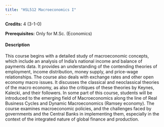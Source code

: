 ```yaml
---
title: "HSL512 Macroeconomics I"
---
```

**Credits:** 4 (3-1-0)

**Prerequisites:** Only for M.Sc. (Economics)

#### Description
This course begins with a detailed study of macroeconomic concepts, which include an analysis of India’s national income and balance of payments data. It provides an understanding of the contending theories of employment, income distribution, money supply, and price-wage relationships. The course also deals with exchange rates and other open economy macro issues. It discusses the classical and neoclassical theories of the macro economy, as also the critiques of these theories by Keynes, Kalecki, and their followers. In some part of this course, students will be introduced to the emerging field of Macroeconomics along the line of Real Business Cycles and Dynamic Macroeconomics (Ramsey economy). The course examines macroeconomic policies, and the challenges faced by governments and the Central Banks in implementing them, especially in the context of the integrated nature of global finance and production.